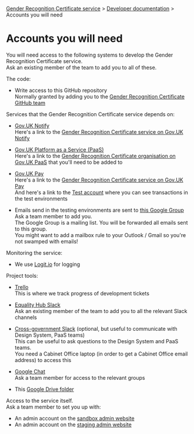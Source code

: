 
[Gender Recognition Certificate service](../README.md) > [Developer documentation](README.md) > Accounts you will need

# Accounts you will need

You will need access to the following systems to develop the Gender Recognition Certificate service.  
Ask an existing member of the team to add you to all of these.

The code:
* Write access to this GitHub repository  
  Normally granted by adding you to the
  [Gender Recognition Certificate GitHub team](https://github.com/orgs/cabinetoffice/teams/gender-recognition-certification)

Services that the Gender Recognition Certificate service depends on:
* [Gov.UK Notify](https://www.notifications.service.gov.uk/)  
  Here's a link to the [Gender Recognition Certificate service on Gov.UK Notify](https://www.notifications.service.gov.uk/services/36bdb0a3-86e3-423d-b1ce-26fae1ead417)

* [Gov.UK Platform as a Service (PaaS)](https://www.cloud.service.gov.uk/)  
  Here's a link to the [Gender Recognition Certificate organisation on Gov.UK PaaS](https://admin.london.cloud.service.gov.uk/organisations/7f161279-648d-4cf4-99c6-0e8af0454f65)
  that you'll need to be added to

* [Gov.UK Pay](https://www.payments.service.gov.uk/)  
  Here's a link to the [Gender Recognition Certificate service on Gov.UK Pay](https://selfservice.payments.service.gov.uk/service/4a23aa76474848b1b003ebe58321ffac/organisation-details)  
  And here's a link to the [Test account](https://selfservice.payments.service.gov.uk/account/9ce8b0f823524e32b74be275880b13db/dashboard) where you can see transactions in the test environments

* Emails send in the testing environments are sent to [this Google Group](https://groups.google.com/a/cabinetoffice.gov.uk/d/forum/grc-service-account)  
  Ask a team member to add you.  
  The Google Group is a mailing list. You will be forwarded all emails sent to this group.  
  You might want to add a mailbox rule to your Outlook / Gmail so you're not swamped with emails!

Monitoring the service:
* We use [Logit.io](https://logit.io/) for logging

Project tools:
* [Trello](https://trello.com/b/E8b3Jgfl)  
  This is where we track progress of development tickets

* [Equality Hub Slack](https://equalityhub.slack.com)  
  Ask an existing member of the team to add you to all the relevant Slack channels

* [Cross-government Slack](https://ukgovernmentdigital.slack.com) (optional, but useful to communicate with Design System, PaaS teams)  
  This can be useful to ask questions to the Design System and PaaS teams.  
  You need a Cabinet Office laptop (in order to get a Cabinet Office email address) to access this

* [Google Chat](https://mail.google.com/chat)  
  Ask a team member for access to the relevant groups

* This [Google Drive folder](https://drive.google.com/drive/u/3/folders/14BJ-tgEuGbdf1Ak0A1G8nUZxP7LdJDa0)

Access to the service itself.  
Ask a team member to set you up with:
* An admin account on the [sandbox admin website](https://geo-gender-recognition-certificate-admin.london.cloudapps.digital/)
* An admin account on the [staging admin website](https://grc-staging-admin.london.cloudapps.digital/)
